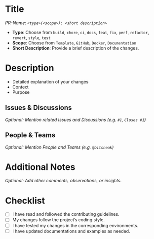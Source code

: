 # Title

*PR-Name: `<type>(<scope>): <short description>`*

- **Type**: Choose from `build`, `chore`, `ci`, `docs`, `feat`, `fix`, `perf`, `refactor`, `revert`, `style`, `test`
- **Scope**: Choose from `Template`, `GitHub`, `Docker`, `Documentation`
- **Short Description**: Provide a brief description of the changes.

# Description

- Detailed explanation of your changes
- Context
- Purpose

## Issues & Discussions

*Optional: Mention related Issues and Discussions (e.g. `#1`, `Closes #1`)*

## People & Teams

*Optional: Mention People and Teams (e.g. `@bitsneak`)*

# Additional Notes

*Optional: Add other comments, observations, or insights.*

# Checklist

- [ ] I have read and followed the contributing guidelines.
- [ ] My changes follow the project’s coding style.
- [ ] I have tested my changes in the corresponding environments.
- [ ] I have updated documentations and examples as needed.
